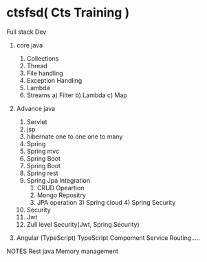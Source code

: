 # ctsfsd( Cts Training )
Full stack Dev
  1) core java
		1) Collections 
		2) Thread
		3) File handling 
		4) Exception Handling
		5) Lambda
		6) Streams
			a) Filter
			b) Lambda
			c) Map
  2) Advance java
      1) Servlet
      2) jsp
      3) hibernate
      		one to one 
		one to many
      4) Spring
        1) Spring mvc
        2) Spring Boot
		1) Spring Boot
		2) Spring rest
		2) Spring Jpa Integration
			1) CRUD Opeartion
			2) Mongo Repositry
			3) JPA operation
	3) Spring cloud
	4) Spring Security
		1) Security
		2) Jwt
		3) Zull level Security(Jwt, Spring Security)
		
 3) Angular (TypeScript)
 	TypeScript
	Compoment
	Service
	Routing.....
      
 NOTES
	Rest
	java Memory management
